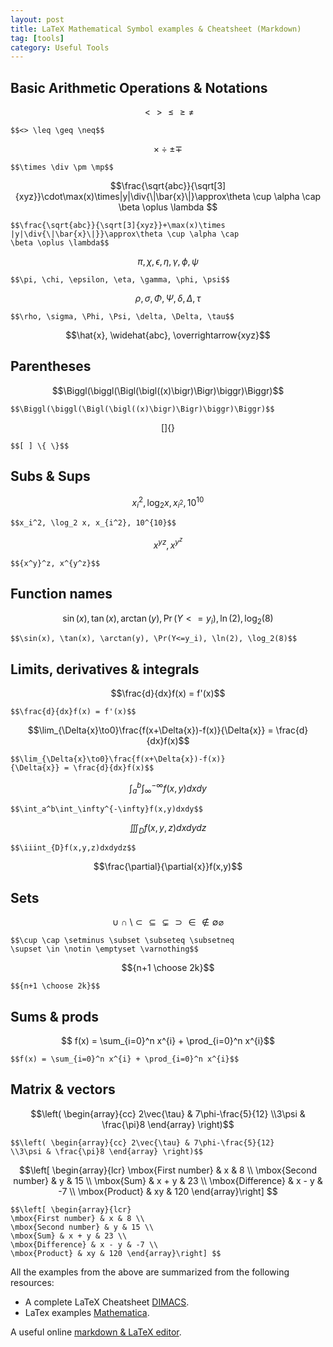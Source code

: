 ```yaml
---
layout: post
title: LaTeX Mathematical Symbol examples & Cheatsheet (Markdown)
tag: [tools]
category: Useful Tools
---
```



## Basic Arithmetic Operations & Notations

$$<> \leq \geq \neq$$
```
$$<> \leq \geq \neq$$
```
$$\times \div \pm \mp$$
```
$$\times \div \pm \mp$$
```

$$\frac{\sqrt{abc}}{\sqrt[3]{xyz}}\cdot\max(x)\times|y|\div{\|\bar{x}\|}\approx\theta \cup \alpha \cap \beta \oplus \lambda $$

```
$$\frac{\sqrt{abc}}{\sqrt[3]{xyz}}+\max(x)\times
|y|\div{\|\bar{x}\|}}\approx\theta \cup \alpha \cap
\beta \oplus \lambda$$
```
$$\pi, \chi, \epsilon, \eta, \gamma,\phi, \psi$$
```
$$\pi, \chi, \epsilon, \eta, \gamma, \phi, \psi$$
```
$$\rho, \sigma, \Phi, \Psi, \delta, \Delta, \tau$$
```
$$\rho, \sigma, \Phi, \Psi, \delta, \Delta, \tau$$
```
$$\hat{x}, \widehat{abc}, \overrightarrow{xyz}$$

## Parentheses
$$\Biggl(\biggl(\Bigl(\bigl((x)\bigr)\Bigr)\biggr)\Biggr)$$
```
$$\Biggl(\biggl(\Bigl(\bigl((x)\bigr)\Bigr)\biggr)\Biggr)$$
```
$$[ ] \{ \}$$
```
$$[ ] \{ \}$$
```

## Subs & Sups

$$x_i^2, \log_2 x, x_{i^2}, 10^{10}$$
```
$$x_i^2, \log_2 x, x_{i^2}, 10^{10}$$
```

$${x^y}^z,x^{y^z}$$
```
$${x^y}^z, x^{y^z}$$
```

## Function names
$$\sin(x), \tan(x), \arctan(y), \Pr(Y<=y_i), \ln(2), \log_2(8)$$
```
$$\sin(x), \tan(x), \arctan(y), \Pr(Y<=y_i), \ln(2), \log_2(8)$$
```


## Limits, derivatives & integrals
$$\frac{d}{dx}f(x) = f'(x)$$
```
$$\frac{d}{dx}f(x) = f'(x)$$
```
$$\lim_{\Delta{x}\to0}\frac{f(x+\Delta{x})-f(x)}{\Delta{x}} = \frac{d}{dx}f(x)$$
```
$$\lim_{\Delta{x}\to0}\frac{f(x+\Delta{x})-f(x)}
{\Delta{x}} = \frac{d}{dx}f(x)$$
```
$$\int_a^b\int_\infty^{-\infty}f(x,y)dxdy$$
```
$$\int_a^b\int_\infty^{-\infty}f(x,y)dxdy$$
```
$$\iiint_{D}f(x,y,z)dxdydz$$
```
$$\iiint_{D}f(x,y,z)dxdydz$$
```
$$\frac{\partial}{\partial{x}}f(x,y)$$

## Sets
$$\cup \cap \setminus \subset \subseteq \subsetneq \supset \in \notin \emptyset \varnothing$$
```
$$\cup \cap \setminus \subset \subseteq \subsetneq
\supset \in \notin \emptyset \varnothing$$
```
$${n+1 \choose 2k}$$
```
$${n+1 \choose 2k}$$
```

## Sums & prods
$$ f(x) = \sum_{i=0}^n x^{i} + \prod_{i=0}^n x^{i}$$
```
$$f(x) = \sum_{i=0}^n x^{i} + \prod_{i=0}^n x^{i}$$
```


## Matrix & vectors
$$\left( \begin{array}{cc} 2\vec{\tau} & 7\phi-\frac{5}{12} \\3\psi & \frac{\pi}8 \end{array} \right)$$
```
$$\left( \begin{array}{cc} 2\vec{\tau} & 7\phi-\frac{5}{12}
\\3\psi & \frac{\pi}8 \end{array} \right)$$
```

$$\left[ \begin{array}{lcr}
\mbox{First number} & x & 8 \\
\mbox{Second number} & y & 15 \\
\mbox{Sum} & x + y & 23 \\
\mbox{Difference} & x - y & -7 \\
\mbox{Product} & xy & 120 \end{array}\right] $$
```
$$\left[ \begin{array}{lcr}
\mbox{First number} & x & 8 \\
\mbox{Second number} & y & 15 \\
\mbox{Sum} & x + y & 23 \\
\mbox{Difference} & x - y & -7 \\
\mbox{Product} & xy & 120 \end{array}\right] $$
```

All the examples from the above are summarized from the following resources:
- A complete LaTeX Cheatsheet [DIMACS](http://reu.dimacs.rutgers.edu/Symbols.pdf).
- LaTex examples [Mathematica](https://math.meta.stackexchange.com/questions/5020/mathjax-basic-tutorial-and-quick-reference).

A useful online [markdown & LaTeX editor](https://upmath.me/).
